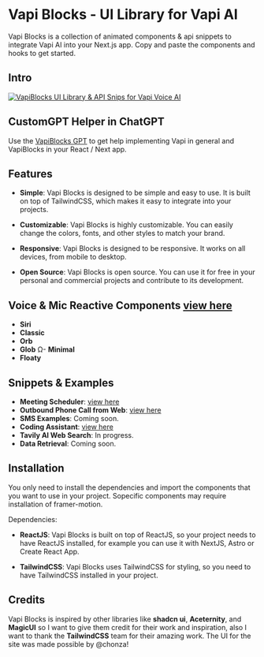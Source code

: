 # Vapi Blocks -  UI Library for Vapi AI
Vapi Blocks is a collection of animated components & api snippets to integrate Vapi AI into your Next.js app. Copy and paste the components and hooks to get started.

## Intro
[![VapiBlocks UI Library & API Snips for Vapi Voice AI](https://res.cloudinary.com/marcomontalbano/image/upload/v1720129151/video_to_markdown/images/youtube--gjtUfjiRgAs-c05b58ac6eb4c4700831b2b3070cd403.jpg)](https://www.youtube.com/watch?v=gjtUfjiRgAs "VapiBlocks UI Library & API Snips for Vapi Voice AI")

## CustomGPT Helper in ChatGPT
Use the [VapiBlocks GPT](https://chatgpt.com/g/g-VcpINtsho-vapiblocks-cookbook-for-vapi-voice-ai-platform) to get help implementing Vapi in general and VapiBlocks in your React / Next app. 

## Features

- **Simple**: Vapi Blocks is designed to be simple and easy to use. It is built on top of TailwindCSS, which makes it easy to integrate into your projects.

- **Customizable**: Vapi Blocks is highly customizable. You can easily change the colors, fonts, and other styles to match your brand.

- **Responsive**: Vapi Blocks is designed to be responsive. It works on all devices, from mobile to desktop.

- **Open Source**: Vapi Blocks is open source. You can use it for free in your personal and commercial projects and contribute to its development.

## Voice & Mic Reactive Components [view here](https://vapiblocks.com)

- **Siri**
- **Classic**
- **Orb**
- **Glob**
Ω- **Minimal**
- **Floaty**

## Snippets & Examples

- **Meeting Scheduler**: [view here](https://vapiblocks.com)
- **Outbound Phone Call from Web**: [view here](https://vapiblocks.com](https://www.vapiblocks.com/components/outbound-phone-dial))
- **SMS Examples**: Coming soon.
- **Coding Assistant**: [view here](https://www.vapiblocks.com/components/demos/builder)
- **Tavily AI Web Search**: In progress.
- **Data Retrieval**: Coming soon.

## Installation

You only need to install the dependencies and import the components that you want to use in your project. Sopecific components may require installation of framer-motion.

Dependencies:

- **ReactJS**: Vapi Blocks is built on top of ReactJS, so your project needs to have ReactJS installed, for example you can use it with NextJS, Astro or Create React App.

- **TailwindCSS**: Vapi Blocks uses TailwindCSS for styling, so you need to have TailwindCSS installed in your project.

## Credits

Vapi Blocks is inspired by other libraries like **shadcn ui**, **Aceternity**, and **MagicUI** so I want to give them credit for their work and inspiration, also I want to thank the **TailwindCSS** team for their amazing work. The UI for the site was made possible by @chonza!
